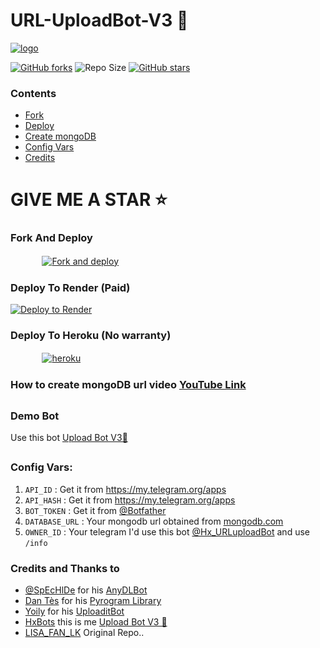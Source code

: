 # URL-UploadBot-V3 🚀

[![logo](https://gif-export-bot.cc/BQACAgIAAxkDAAEREXljZ3qD2EyEotksU30OHmn4P8Ce1wACXSEAAqCNOUvopq_Fx2tf4CsE/sunglasses_animated_sticker.gif)](https://telegram.dog/Hx_URLuploadBot)

[![GitHub forks](https://img.shields.io/github/forks/oVo-HxBots/URL-UploadBot?&style=flat-square&logo=github)](https://github.com/oVo-HxBots/URL-UploadBot/fork)
![Repo Size](https://img.shields.io/github/repo-size/oVo-HxBots/URL-UploadBot?&style=flat-square&logo=github)
[![GitHub stars](https://img.shields.io/github/stars/oVo-HxBots/URL-UploadBot?&style=flat-square&logo=github)](https://github.com/oVo-HxBots/URL-UploadBot/stargazers)

### Contents 
- [Fork](#fork-and-deploy)
- [Deploy](#deploy-to-heroku)
- [Create mongoDB](#how-to-create-mongoDB-url-video)
- [Config Vars](#config-vars)
- [Credits](#credits-and-thanks-to)
  
# GIVE ME A STAR ⭐

### Fork And Deploy

  ㅤ ㅤ   ㅤ <a href="https://github.com/oVo-HxBots/URL-UploadBot/fork"><img alt="Fork and deploy" src="https://img.shields.io/badge/-Fork%20And%20Deploy-black?style=for-the-badge&logo=github&logoColor=white"/></a> 

### Deploy To Render (Paid)

[![Deploy to Render](https://render.com/images/deploy-to-render-button.svg)](https://render.com/deploy?)
  

### Deploy To Heroku (No warranty)

  ㅤ ㅤ   ㅤ <a href="https://dashboard.heroku.com/new?template=https://github.com/oVo-HxBots/URL-UploadBot"><img alt="heroku" src="https://img.shields.io/badge/-Deploy%20To%20Heroku-purple?style=for-the-badge&logo=heroku&logoColor=white"/></a> 

### How to create mongoDB url video [YouTube Link](https://youtu.be/VudXkbirhM8)

## 

### Demo Bot
Use this bot [Upload Bot V3🚀](http://t.me/Hx_URLuploadBot)

##

### Config Vars:

1. `API_ID` : Get it from https://my.telegram.org/apps 
2. `API_HASH` : Get it from https://my.telegram.org/apps
3. `BOT_TOKEN` : Get it from [@Botfather](https://t.me/botfather)
4. `DATABASE_URL` : Your mongodb url obtained from [mongodb.com](https://www.mongodb.com)
5. `OWNER_ID` : Your telegram I'd use this bot [@Hx_URLuploadBot](https://telegram.dog/Hx_URLuploadBot) and use `/info`





### Credits and Thanks to

* [@SpEcHlDe](https://t.me/ThankTelegram) for his [AnyDLBot](https://telegram.dog/AnyDLBot)
* [Dan Tès](https://t.me/haskell) for his [Pyrogram Library](https://github.com/pyrogram/pyrogram)
* [Yoily](https://t.me/YoilyL) for his [UploaditBot](https://telegram.dog/UploaditBot)
* [HxBots](https://t.me/HxBots) this is me [Upload Bot V3 🚀](https://telegram.dog/Hx_URLuploadBot)
* [LISA_FAN_LK](https://t.me/LISA_FAN_LK) Original Repo..
